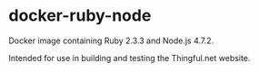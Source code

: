 # docker-ruby-node

Docker image containing Ruby 2.3.3 and Node.js 4.7.2.

Intended for use in building and testing the Thingful.net website.
